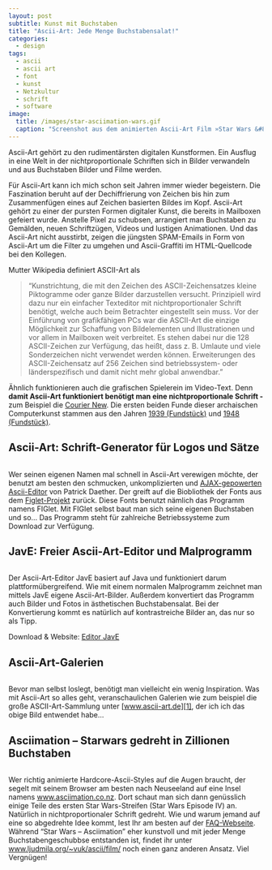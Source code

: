```yaml
---
layout: post
subtitle: Kunst mit Buchstaben
title: "Ascii-Art: Jede Menge Buchstabensalat!"
categories:
  - design
tags:
  - ascii
  - ascii art
  - font
  - kunst
  - Netzkultur
  - schrift
  - software
image:
  title: /images/star-asciimation-wars.gif
  caption: "Screenshot aus dem animierten Ascii-Art Film »Star Wars &#8211; Asciimation«"
---
```

Ascii-Art gehört zu den rudimentärsten digitalen Kunstformen. Ein Ausflug in eine Welt in der nichtproportionale Schriften sich in Bilder verwandeln und aus Buchstaben Bilder und Filme werden.

Für Ascii-Art kann ich mich schon seit Jahren immer wieder begeistern. Die Faszination beruht auf der Dechiffrierung von Zeichen bis hin zum Zusammenfügen eines auf Zeichen basierten Bildes im Kopf. Ascii-Art gehört zu einer der pursten Formen digitaler Kunst, die bereits in Mailboxen gefeiert wurde. Anstelle Pixel zu schubsen, arrangiert man Buchstaben zu Gemälden, neuen Schriftzügen, Videos und lustigen Animationen. Und das Ascii-Art nicht ausstirbt, zeigen die jüngsten SPAM-Emails in Form von Ascii-Art um die Filter zu umgehen und Ascii-Graffiti im HTML-Quellcode bei den Kollegen.

Mutter Wikipedia definiert ASCII-Art als

> &#8220;Kunstrichtung, die mit den Zeichen des ASCII-Zeichensatzes kleine Piktogramme oder ganze Bilder darzustellen versucht. Prinzipiell wird dazu nur ein einfacher Texteditor mit nichtproportionaler Schrift benötigt, welche auch beim Betrachter eingestellt sein muss. Vor der Einführung von grafikfähigen PCs war die ASCII-Art die einzige Möglichkeit zur Schaffung von Bildelementen und Illustrationen und vor allem in Mailboxen weit verbreitet. Es stehen dabei nur die 128 ASCII-Zeichen zur Verfügung, das heißt, dass z. B. Umlaute und viele Sonderzeichen nicht verwendet werden können. Erweiterungen des ASCII-Zeichensatz auf 256 Zeichen sind betriebssystem- oder länderspezifisch und damit nicht mehr global anwendbar.&#8221;

Ähnlich funktionieren auch die grafischen Spielerein im Video-Text. Denn **damit Ascii-Art funktioniert benötigt man eine nichtproportionale Schrift -** zum Beispiel die <a href="http://de.wikipedia.org/wiki/Courier_(Schriftart)" target="_blank">Courier New</a>. Die ersten beiden Funde dieser archaischen Computerkunst stammen aus den Jahren <a href="http://blog.modernmechanix.com/2006/07/27/ascii-art-1939/" target="_blank">1939 (Fundstück)</a> und <a href="http://blog.modernmechanix.com/2006/03/13/ascii-art-1948/" target="_blank">1948 (Fundstück)</a>.

## Ascii-Art: Schrift-Generator für Logos und Sätze

<img title="phlow-ascii-logo" src="{{ site.url }}/images/phlow-ascii-logo.gif" alt="">

Wer seinen eigenen Namen mal schnell in Ascii-Art verewigen möchte, der benutzt am besten den schmucken, unkomplizierten und <a href="http://www.ihr-freelancer.de/asciiart" target="_blank">AJAX-gepowerten Ascii-Editor</a> von Patrick Daether. Der greift auf die Biobliothek der Fonts aus dem <a href="http://www.figlet.org/" target="_blank">Figlet-Projekt</a> zurück. Diese Fonts benutzt nämlich das Programm namens FIGlet. Mit FIGlet selbst baut man sich seine eigenen Buchstaben und so&#8230; Das Programm steht für zahlreiche Betriebssysteme zum Download zur Verfügung.

## JavE: Freier Ascii-Art-Editor und Malprogramm

<img src="{{ site.url }}/images/jave-editor.gif" alt="">

Der Ascii-Art-Editor JavE basiert auf Java und funktioniert darum plattformübergreifend. Wie mit einem normalen Malprogramm zeichnet man mittels JavE eigene Ascii-Art-Bilder. Außerdem konvertiert das Programm auch Bilder und Fotos in ästhetischen Buchstabensalat. Bei der Konvertierung kommt es natürlich auf kontrastreiche Bilder an, das nur so als Tipp.

Download & Website: <a href="http://www.jave.de/" target="_blank">Editor JavE</a>

## Ascii-Art-Galerien

<img title="ascii-artde-gallerie" src="{{ site.url }}/images/ascii-artde-gallerie.gif" alt="">

Bevor man selbst loslegt, benötigt man vielleicht ein wenig Inspiration. Was mit Ascii-Art so alles geht, veranschaulichen Galerien wie zum beispiel die große ASCII-Art-Sammlung unter [www.ascii-art.de][1], der ich ich das obige Bild entwendet habe&#8230;

## Asciimation &#8211; Starwars gedreht in Zillionen Buchstaben

<img title="star-asciimation-wars" src="{{ site.url }}/images/star-asciimation-wars.gif" alt="">

Wer richtig animierte Hardcore-Ascii-Styles auf die Augen braucht, der segelt mit seinem Browser am besten nach Neuseeland auf eine Insel namens <a href="http://www.asciimation.co.nz/" target="_blank">www.asciimation.co.nz</a>. Dort schaut man sich dann genüsslich einige Teile des ersten Star Wars-Streifen (Star Wars Episode IV) an. Natürlich in nichtproportionaler Schrift gedreht. Wie und warum jemand auf eine so abgedrehte Idee kommt, lest Ihr am besten auf der <a href="http://www.asciimation.co.nz/asciimation/ascii_faq.html" target="_blank">FAQ-Webseite</a>. Während &#8220;Star Wars &#8211; Asciimation&#8221; eher kunstvoll und mit jeder Menge Buchstabengeschubbse entstanden ist, findet ihr unter <a href="http://www.ljudmila.org/~vuk/ascii/film/" target="_blank">www.ljudmila.org/~vuk/ascii/film/</a> noch einen ganz anderen Ansatz. Viel Vergnügen!

 [1]: http://www.ascii-art.de/ "http://www.ascii-art.de/"